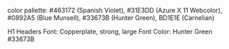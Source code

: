 
color pallette: #463172 (Spanish Violet), #31E3DD (Azure X 11 Webcolor), #0892A5 (Blue Munsell), #33673B (Hunter Green), BD1E1E (Carnelian)

H1 Headers
Font: Copperplate, strong, large
Font Color: Hunter Green #33673B
